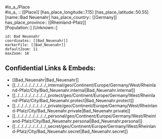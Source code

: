﻿---
location: [50.55,7.15] 
mapzoom: [7,12] 
mapmarker: city 
type: City
tags:
- geo/City


SpocWebEntityId: 28967
isDeleted: false
confidential: public

---
#is_a_/Place  
#is_a_ :: [[Place]] 
[has_place_longitude::7.15] 
[has_place_latitude::50.55] 
[name::Bad Neuenahr] 
has_place_country:: [[Germany]]  
has_place_province:: [[Rheinland-Pfalz]]  
[Population::] 
[Unknown::] 


```leaflet
id: Bad Neuenahr
coordinates: [[Bad_Neuenahr]] 
markerFile: [[Bad_Neuenahr]] 
defaultZoom: 11 
maxZoom: 18
```


## Confidential Links & Embeds: 
- [[Bad_Neuenahr|Bad_Neuenahr]]  
- [[../../../../../../../../_internal/geo/Continent/Europe/Germany/West/Rheinland-Pfalz/City/Bad_Neuenahr.internal|Bad_Neuenahr.internal]] 
- [[../../../../../../../../_protect/geo/Continent/Europe/Germany/West/Rheinland-Pfalz/City/Bad_Neuenahr.protect|Bad_Neuenahr.protect]] 
- [[../../../../../../../../_private/geo/Continent/Europe/Germany/West/Rheinland-Pfalz/City/Bad_Neuenahr.private|Bad_Neuenahr.private]] 
- [[../../../../../../../../_personal/geo/Continent/Europe/Germany/West/Rheinland-Pfalz/City/Bad_Neuenahr.personal|Bad_Neuenahr.personal]] 
- [[../../../../../../../../_secret/geo/Continent/Europe/Germany/West/Rheinland-Pfalz/City/Bad_Neuenahr.secret|Bad_Neuenahr.secret]] 
